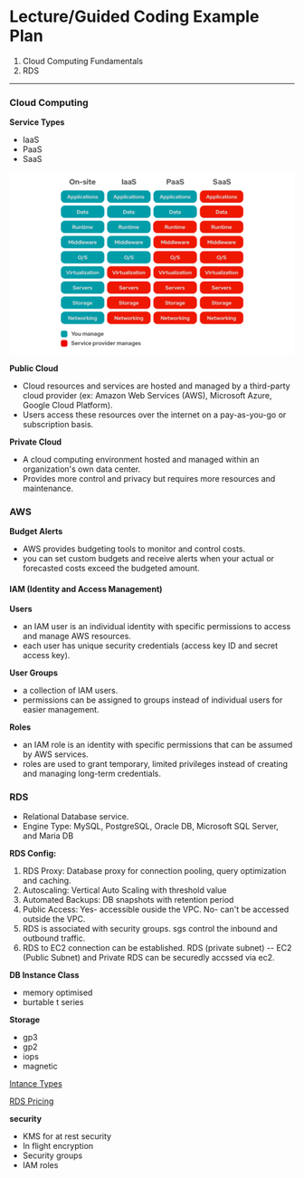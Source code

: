 # Lecture/Guided Coding Example Plan

1. Cloud Computing Fundamentals
2. RDS

---

### Cloud Computing

**Service Types**
- IaaS
- PaaS 
- SaaS 


![IaaS, PaaS, SaaS](./images/iaas-paas-saas.png)


**Public Cloud**
- Cloud resources and services are hosted and managed by a third-party cloud provider (ex: Amazon Web Services (AWS), Microsoft Azure, Google Cloud Platform).
- Users access these resources over the internet on a pay-as-you-go or subscription basis.

**Private Cloud**
- A cloud computing environment hosted and managed within an organization's own data center.
- Provides more control and privacy but requires more resources and maintenance.

### AWS

**Budget Alerts**
- AWS provides budgeting tools to monitor and control costs.
- you can set custom budgets and receive alerts when your actual or forecasted costs exceed the budgeted amount.

#### IAM (Identity and Access Management)

**Users**
- an IAM user is an individual identity with specific permissions to access and manage AWS resources.
- each user has unique security credentials (access key ID and secret access key).

**User Groups**
- a collection of IAM users.
- permissions can be assigned to groups instead of individual users for easier management.

**Roles**
- an IAM role is an identity with specific permissions that can be assumed by AWS services.
- roles are used to grant temporary, limited privileges instead of creating and managing long-term credentials.



### RDS

- Relational Database service.
- Engine Type: MySQL, PostgreSQL, Oracle DB, Microsoft SQL Server, and Maria DB

**RDS Config:**

1. RDS Proxy: Database proxy for connection pooling, query optimization and caching.
2. Autoscaling: Vertical Auto Scaling with threshold value
3. Automated Backups: DB snapshots with retention period
4. Public Access: Yes- accessible ouside the VPC. No- can't be accessed outside the VPC.
5. RDS is associated with security groups. sgs control the inbound and outbound traffic.
6. RDS to EC2 connection can be established. RDS (private subnet) -- EC2 (Public Subnet) and Private RDS can be securedly accssed via ec2.

**DB Instance Class**

- memory optimised
- burtable t series

**Storage**

- gp3
- gp2
- iops
- magnetic

[Intance Types](https://aws.amazon.com/rds/instance-types/)


[RDS Pricing](https://aws.amazon.com/rds/pricing/)


**security**

- KMS for at rest security
- In flight encryption
- Security groups
- IAM roles